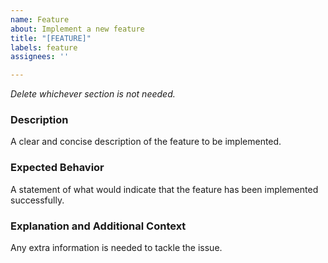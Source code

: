 ```yaml
---
name: Feature
about: Implement a new feature
title: "[FEATURE]"
labels: feature
assignees: ''

---
```


_Delete whichever section is not needed._

### Description
A clear and concise description of the feature to be implemented.

### Expected Behavior
A statement of what would indicate that the feature has been implemented successfully.

### Explanation and Additional Context
Any extra information is needed to tackle the issue.
